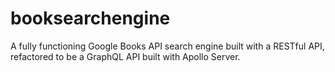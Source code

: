 # booksearchengine
A fully functioning Google Books API search engine built with a RESTful API, refactored to be a GraphQL API built with Apollo Server. 

